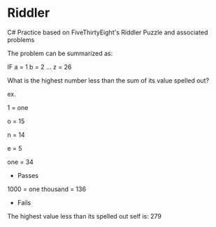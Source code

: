 # Riddler
C# Practice based on FiveThirtyEight's Riddler Puzzle and associated problems

The problem can be summarized as:

IF  a = 1
    b = 2
    ...
    z = 26
    
What is the highest number less than the sum of its value spelled out?


ex. 

1 = one 

o = 15

n = 14

e = 5

one = 34
- Passes

1000 = one thousand = 136 
- Fails



The highest value less than its spelled out self is: 279


